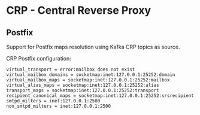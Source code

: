 # CRP - Central Reverse Proxy

## Postfix

Support for Postfix maps resolution using Kafka CRP topics as source.

CRP Postfix configuration:

```
virtual_transport = error:mailbox does not exist
virtual_mailbox_domains = socketmap:inet:127.0.0.1:25252:domain
virtual_mailbox_maps = socketmap:inet:127.0.0.1:25252:mailbox
virtual_alias_maps = socketmap:inet:127.0.0.1:25252:alias
transport_maps = socketmap:inet:127.0.0.1:25252:transport
recipient_canonical_maps = socketmap:inet:127.0.0.1:25252:srsrecipient
smtpd_milters = inet:127.0.0.1:2500
non_smtpd_milters = inet:127.0.0.1:2500
```
